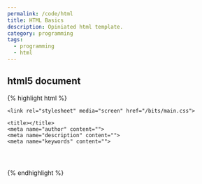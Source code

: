 ```yaml
---
permalink: /code/html
title: HTML Basics
description: Opiniated html template.
category: programming
tags:
  - programming
  - html
---
```


<h2>html5 document</h2>
{% highlight html %}
<!doctype html>
<html lang="">
<head>
    <meta charset="utf-8">
    <meta http-equiv="X-UA-Compatible" content="IE=edge,chrome=1">
    <meta name="viewport" content="width=device-width">
    <meta name="theme-color" content="#3E4038">
    <link rel="icon" sizes="192x192" href="/favicon.png">
    <link rel="copyright" href="//creativecommons.org/licenses/by-sa/3.0/">

<style>
/** Here goes google font imports **/
</style>

    <link rel="stylesheet" media="screen" href="/bits/main.css">

    <title></title>
    <meta name="author" content="">
    <meta name="description" content="">
    <meta name="keywords" content="">

</head>

<body id="">
<header>
<!-- Here goes h1, site nav, logo -->
</header>
<article>
<!-- Here goes article nav and main content -->
</article>
<footer>
<!-- Here goes Get in touch, About, Copyright section -->
</footer>
<script type="text/javascript">
/* Here goes animation code */
</script>
<script type="text/javascript">
/* Here goes analytics code */
</script>
</body>

</html>
{% endhighlight %}

